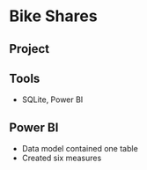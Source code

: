 # Bike Shares

## Project


## Tools
*  SQLite, Power BI

## Power BI
*  Data model contained one table
*  Created six measures

